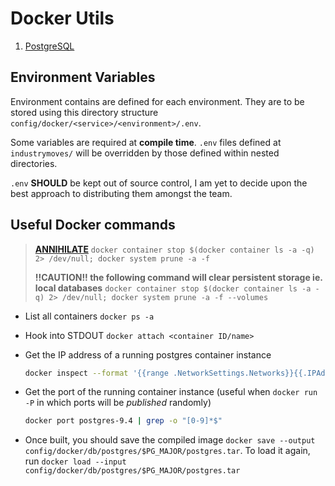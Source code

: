 # Docker Utils

1. [PostgreSQL](db/postgres/README.md)

## Environment Variables

Environment contains are defined for each environment. They are to be stored using this directory structure `config/docker/<service>/<environment>/.env`.

Some variables are required at **compile time**. `.env` files defined at `industrymoves/` will be overridden by those defined within nested directories.

`.env` **SHOULD** be kept out of source control, I am yet to decide upon the best approach to distributing them amongst the team.

## Useful Docker commands

> [**ANNIHILATE**](https://medium.com/the-code-review/clean-out-your-docker-images-containers-and-volumes-with-single-commands-b8e38253c271)
> `docker container stop $(docker container ls -a -q) 2> /dev/null; docker system prune -a -f`
>
> **!!CAUTION!! the following command will clear persistent storage ie. local databases**
> `docker container stop $(docker container ls -a -q) 2> /dev/null; docker system prune -a -f --volumes`

* List all containers `docker ps -a`

* Hook into STDOUT `docker attach <container ID/name>`

* Get the IP address of a running postgres container instance

    ```sh
    docker inspect --format '{{range .NetworkSettings.Networks}}{{.IPAddress}}{{end}}' postgres-${PG_MAJOR:-9.4}
    ```

* Get the port of the running container instance (useful when `docker run -P` in which ports will be *published* randomly)

    ```sh
    docker port postgres-9.4 | grep -o "[0-9]*$"
    ```

* Once built, you should save the compiled image `docker save --output config/docker/db/postgres/$PG_MAJOR/postgres.tar`.
  To load it again, run `docker load --input config/docker/db/postgres/$PG_MAJOR/postgres.tar`
